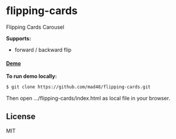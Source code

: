 # flipping-cards

Flipping Cards Carousel

**Supports:**

- forward / backward flip


#### [Demo]


**To run demo locally:**


```sh
$ git clone https://github.com/mad48/flipping-cards.git
```


Then open .../flipping-cards/index.html as local file in your browser.

License
----

MIT

[//]: #

[Demo]: <https://mad48.github.io/flipping-cards/>

